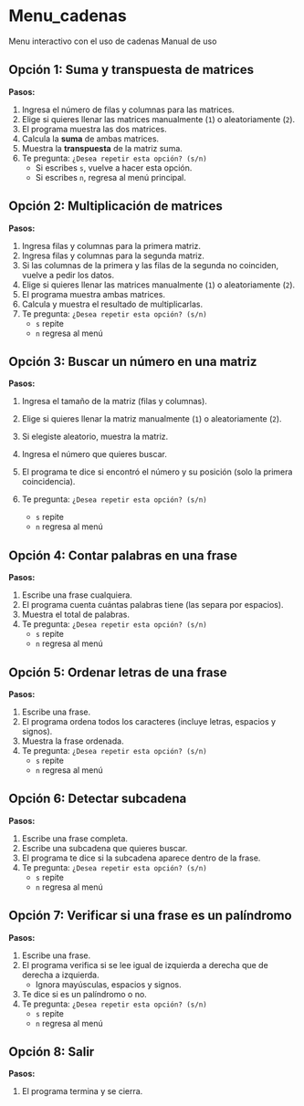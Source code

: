 # Menu_cadenas
Menu interactivo con el uso de cadenas
Manual de uso
## Opción 1: Suma y transpuesta de matrices
**Pasos:**
1. Ingresa el número de filas y columnas para las matrices.
2. Elige si quieres llenar las matrices manualmente (`1`) o aleatoriamente (`2`).
3. El programa muestra las dos matrices.
4. Calcula la **suma** de ambas matrices.
5. Muestra la **transpuesta** de la matriz suma.
6. Te pregunta: `¿Desea repetir esta opción? (s/n)`
   * Si escribes `s`, vuelve a hacer esta opción.
   * Si escribes `n`, regresa al menú principal.
## Opción 2: Multiplicación de matrices
**Pasos:**
1. Ingresa filas y columnas para la primera matriz.
2. Ingresa filas y columnas para la segunda matriz.
3. Si las columnas de la primera y las filas de la segunda no coinciden, vuelve a pedir los datos.
4. Elige si quieres llenar las matrices manualmente (`1`) o aleatoriamente (`2`).
5. El programa muestra ambas matrices.
6. Calcula y muestra el resultado de multiplicarlas.
7. Te pregunta: `¿Desea repetir esta opción? (s/n)`
   * `s` repite
   * `n` regresa al menú
## Opción 3: Buscar un número en una matriz
**Pasos:**
1. Ingresa el tamaño de la matriz (filas y columnas).
2. Elige si quieres llenar la matriz manualmente (`1`) o aleatoriamente (`2`).
3. Si elegiste aleatorio, muestra la matriz.
4. Ingresa el número que quieres buscar.
5. El programa te dice si encontró el número y su posición (solo la primera coincidencia).
6. Te pregunta: `¿Desea repetir esta opción? (s/n)`

   * `s` repite
   * `n` regresa al menú
## Opción 4: Contar palabras en una frase
**Pasos:**
1. Escribe una frase cualquiera.
2. El programa cuenta cuántas palabras tiene (las separa por espacios).
3. Muestra el total de palabras.
4. Te pregunta: `¿Desea repetir esta opción? (s/n)`
   * `s` repite
   * `n` regresa al menú
## Opción 5: Ordenar letras de una frase
**Pasos:**
1. Escribe una frase.
2. El programa ordena todos los caracteres (incluye letras, espacios y signos).
3. Muestra la frase ordenada.
4. Te pregunta: `¿Desea repetir esta opción? (s/n)`
   * `s` repite
   * `n` regresa al menú
## Opción 6: Detectar subcadena
**Pasos:**
1. Escribe una frase completa.
2. Escribe una subcadena que quieres buscar.
3. El programa te dice si la subcadena aparece dentro de la frase.
4. Te pregunta: `¿Desea repetir esta opción? (s/n)`
   * `s` repite
   * `n` regresa al menú
## Opción 7: Verificar si una frase es un palíndromo
**Pasos:**
1. Escribe una frase.
2. El programa verifica si se lee igual de izquierda a derecha que de derecha a izquierda.
   * Ignora mayúsculas, espacios y signos.
3. Te dice si es un palíndromo o no.
4. Te pregunta: `¿Desea repetir esta opción? (s/n)`
   * `s` repite
   * `n` regresa al menú
## Opción 8: Salir
**Pasos:**
1. El programa termina y se cierra.

